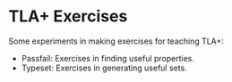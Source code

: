 # TLA+ Exercises

Some experiments in making exercises for teaching TLA+:

* Passfail: Exercises in finding useful properties. 
* Typeset: Exercises in generating useful sets.

<!-- Reverse property: give an initial setup and property and ask them to write a next -->

